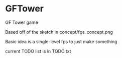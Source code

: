 # GFTower
GF Tower game

Based off of the sketch in concept/fps_concept.png

Basic idea is a single-level fps to just make something

current TODO list is in TODO.txt
